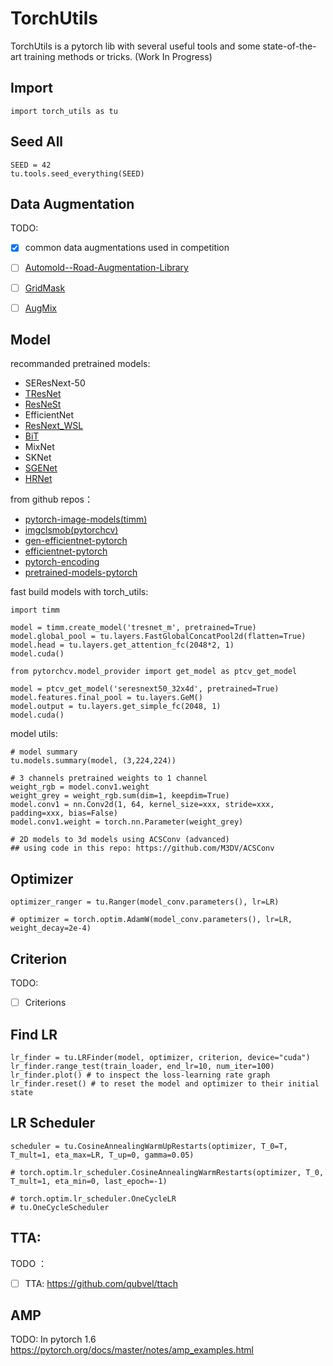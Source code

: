 
# TorchUtils 

TorchUtils is a pytorch lib with several useful tools and some state-of-the-art training methods or tricks. (Work In Progress)


## Import

```
import torch_utils as tu
```


## Seed All

```
SEED = 42
tu.tools.seed_everything(SEED)
```

## Data Augmentation

TODO:

- [x] common data augmentations used in competition
- [ ] [Automold--Road-Augmentation-Library](https://github.com/UjjwalSaxena/Automold--Road-Augmentation-Library)
- [ ] [GridMask](https://www.kaggle.com/haqishen/gridmask)
- [ ] [AugMix](https://www.kaggle.com/haqishen/augmix-based-on-albumentations)


## Model

recommanded pretrained models:

- SEResNext-50 
- [TResNet](https://github.com/mrT23/TResNet)
- [ResNeSt](https://github.com/zhanghang1989/ResNeSt)
- EfficientNet 
- [ResNext_WSL](https://github.com/facebookresearch/WSL-Images)
- [BiT](https://github.com/google-research/big_transfer) 
- MixNet
- SKNet
- [SGENet](https://github.com/implus/PytorchInsight)
- [HRNet](https://github.com/HRNet)

from github repos：

- [pytorch-image-models(timm)](https://github.com/rwightman/pytorch-image-models)
- [imgclsmob(pytorchcv)](https://github.com/osmr/imgclsmob/tree/master/pytorch)
- [gen-efficientnet-pytorch](https://github.com/rwightman/gen-efficientnet-pytorch)
- [efficientnet-pytorch](https://github.com/lukemelas/EfficientNet-PyTorch)
- [pytorch-encoding](https://github.com/zhanghang1989/PyTorch-Encoding)
- [pretrained-models-pytorch](https://github.com/Cadene/pretrained-models.pytorch)



fast build models with torch_utils: 

```
import timm

model = timm.create_model('tresnet_m', pretrained=True)
model.global_pool = tu.layers.FastGlobalConcatPool2d(flatten=True)
model.head = tu.layers.get_attention_fc(2048*2, 1) 
model.cuda()
```

```
from pytorchcv.model_provider import get_model as ptcv_get_model

model = ptcv_get_model('seresnext50_32x4d', pretrained=True)
model.features.final_pool = tu.layers.GeM() 
model.output = tu.layers.get_simple_fc(2048, 1)   
model.cuda()
```

model utils:
```
# model summary
tu.models.summary(model, (3,224,224))

# 3 channels pretrained weights to 1 channel
weight_rgb = model.conv1.weight
weight_grey = weight_rgb.sum(dim=1, keepdim=True)
model.conv1 = nn.Conv2d(1, 64, kernel_size=xxx, stride=xxx, padding=xxx, bias=False)
model.conv1.weight = torch.nn.Parameter(weight_grey)

# 2D models to 3d models using ACSConv (advanced)
## using code in this repo: https://github.com/M3DV/ACSConv
```


## Optimizer
```
optimizer_ranger = tu.Ranger(model_conv.parameters(), lr=LR)

# optimizer = torch.optim.AdamW(model_conv.parameters(), lr=LR, weight_decay=2e-4)
```

## Criterion
TODO:
- [ ] Criterions



## Find LR 
```
lr_finder = tu.LRFinder(model, optimizer, criterion, device="cuda")
lr_finder.range_test(train_loader, end_lr=10, num_iter=100)
lr_finder.plot() # to inspect the loss-learning rate graph
lr_finder.reset() # to reset the model and optimizer to their initial state
```


## LR Scheduler
```
scheduler = tu.CosineAnnealingWarmUpRestarts(optimizer, T_0=T, T_mult=1, eta_max=LR, T_up=0, gamma=0.05)

# torch.optim.lr_scheduler.CosineAnnealingWarmRestarts(optimizer, T_0, T_mult=1, eta_min=0, last_epoch=-1)

# torch.optim.lr_scheduler.OneCycleLR
# tu.OneCycleScheduler
```



## TTA:
TODO ：
- [ ] TTA: https://github.com/qubvel/ttach

## AMP
TODO:
In pytorch 1.6
https://pytorch.org/docs/master/notes/amp_examples.html
